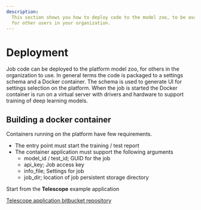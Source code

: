 ```yaml
---
description:
  This section shows you how to deploy code to the model zoo, to be available
  for other users in your organization.
---
```


# Deployment

Job code can be deployed to the platform model zoo, for others in the organization to use. In general terms the code is packaged to a settings schema and a Docker container. The schema is used to generate UI for settings selection on the platform. When the job is started the Docker container is run on a virtual server with drivers and hardware to support training of deep learning models.

## Building a docker container

Containers running on the platform have few requirements.

* The entry point must start the training / test report
* The container application must support the following arguments
  * model\_id / test\_id; GUID for the job
  * api\_key; Job access key
  * info\_file; Settings for job
  * job\_dir; location of job persistent storage directory



Start from the **Telescope** example application

[Telescope application bitbucket repository](https://bitbucket.org/criterionai/telescope/src/master/)



